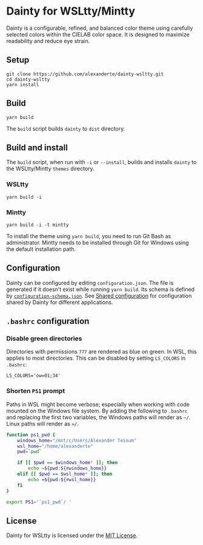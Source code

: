 # Dainty for WSLtty/Mintty

Dainty is a configurable, refined, and balanced color theme using carefully selected colors within the CIELAB color space. It is designed to maximize readability and reduce eye strain.

## Setup

    git clone https://github.com/alexanderte/dainty-wsltty.git
    cd dainty-wsltty
    yarn install

## Build

    yarn build

The `build` script builds `dainty` to `dist` directory.

## Build and install

The `build` script, when run with `-i` or `--install`, builds and installs `dainty` to the WSLtty/Mintty `themes` directory.

### WSLtty

    yarn build -i

### Mintty

    yarn build -i -t mintty

To install the theme using `yarn build`, you need to run Git Bash as administrator. Mintty needs to be installed through Git for Windows using the default installation path.

## Configuration

Dainty can be configured by editing `configuration.json`. The file is generated if it doesn’t exist while running `yarn build`. Its schema is defined by [`configuration-schema.json`](https://github.com/alexanderte/dainty-vs/blob/master/configuration-schema.json). See [Shared configuration](https://github.com/alexanderte/dainty-shared/blob/master/shared-configuration.md) for configuration shared by Dainty for different applications.

## `.bashrc` configuration

### Disable green directories

Directories with permissions `777` are rendered as blue on green. In WSL, this applies to most directories. This can be disabled by setting `LS_COLORS` in `.bashrc`:

    LS_COLORS='ow=01;34'

### Shorten `PS1` prompt

Paths in WSL might become verbose; especially when working with code mounted on the Windows file system. By adding the following to `.bashrc` and replacing the first two variables, the Windows paths will render as `~/`. Linux paths will render as `≈/`.

```bash
function ps1_pwd {
    windows_home="/mnt/c/Users/Alexander Teinum"
    wsl_home="/home/alexanderte"
    pwd=`pwd`

    if [[ $pwd == $windows_home* ]]; then
        echo ~${pwd:${#windows_home}}
    elif [[ $pwd == $wsl_home* ]]; then
        echo ≈${pwd:${#wsl_home}}
    fi
}

export PS1='`ps1_pwd`/ '
```

## License

Dainty for WSLtty is licensed under the [MIT License](https://github.com/alexanderte/dainty-wsltty/blob/master/license.md).
